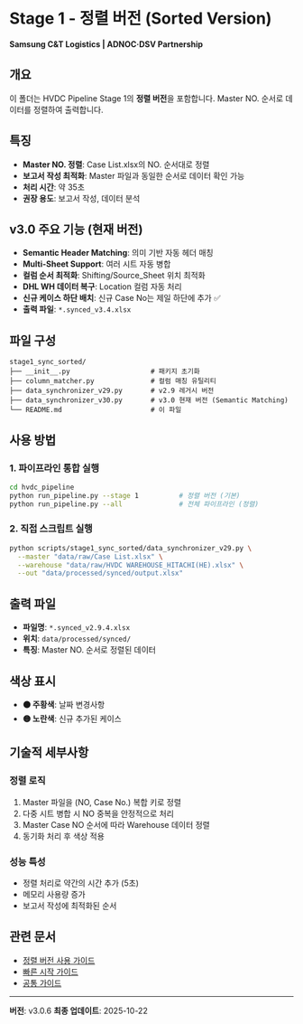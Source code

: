# Stage 1 - 정렬 버전 (Sorted Version)

**Samsung C&T Logistics | ADNOC·DSV Partnership**

## 개요

이 폴더는 HVDC Pipeline Stage 1의 **정렬 버전**을 포함합니다. Master NO. 순서로 데이터를 정렬하여 출력합니다.

## 특징

- **Master NO. 정렬**: Case List.xlsx의 NO. 순서대로 정렬
- **보고서 작성 최적화**: Master 파일과 동일한 순서로 데이터 확인 가능
- **처리 시간**: 약 35초
- **권장 용도**: 보고서 작성, 데이터 분석

## v3.0 주요 기능 (현재 버전)

- **Semantic Header Matching**: 의미 기반 자동 헤더 매칭
- **Multi-Sheet Support**: 여러 시트 자동 병합
- **컬럼 순서 최적화**: Shifting/Source_Sheet 위치 최적화
- **DHL WH 데이터 복구**: Location 컬럼 자동 처리
- **신규 케이스 하단 배치**: 신규 Case No는 제일 하단에 추가 ✅
- **출력 파일**: `*.synced_v3.4.xlsx`

## 파일 구성

```
stage1_sync_sorted/
├── __init__.py                    # 패키지 초기화
├── column_matcher.py              # 컬럼 매칭 유틸리티
├── data_synchronizer_v29.py       # v2.9 레거시 버전
├── data_synchronizer_v30.py       # v3.0 현재 버전 (Semantic Matching)
└── README.md                      # 이 파일
```

## 사용 방법

### 1. 파이프라인 통합 실행
```bash
cd hvdc_pipeline
python run_pipeline.py --stage 1          # 정렬 버전 (기본)
python run_pipeline.py --all              # 전체 파이프라인 (정렬)
```

### 2. 직접 스크립트 실행
```bash
python scripts/stage1_sync_sorted/data_synchronizer_v29.py \
  --master "data/raw/Case List.xlsx" \
  --warehouse "data/raw/HVDC WAREHOUSE_HITACHI(HE).xlsx" \
  --out "data/processed/synced/output.xlsx"
```

## 출력 파일

- **파일명**: `*.synced_v2.9.4.xlsx`
- **위치**: `data/processed/synced/`
- **특징**: Master NO. 순서로 정렬된 데이터

## 색상 표시

- **🟠 주황색**: 날짜 변경사항
- **🟡 노란색**: 신규 추가된 케이스

## 기술적 세부사항

### 정렬 로직
1. Master 파일을 (NO, Case No.) 복합 키로 정렬
2. 다중 시트 병합 시 NO 중복을 안정적으로 처리
3. Master Case NO 순서에 따라 Warehouse 데이터 정렬
4. 동기화 처리 후 색상 적용

### 성능 특성
- 정렬 처리로 약간의 시간 추가 (5초)
- 메모리 사용량 증가
- 보고서 작성에 최적화된 순서

## 관련 문서

- [정렬 버전 사용 가이드](../../docs/sorted_version/STAGE1_USER_GUIDE.md)
- [빠른 시작 가이드](../../docs/sorted_version/QUICK_START.md)
- [공통 가이드](../../docs/common/STAGE_BY_STAGE_GUIDE.md)

---

**버전**: v3.0.6
**최종 업데이트**: 2025-10-22
